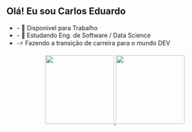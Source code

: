 ## Olá! Eu sou Carlos Eduardo 

<ul>
  <li>- 🔭 Disponivel para Trabalho</li>
  <li>- 🌱 Estudando Eng. de Software / Data Science</li>   
  <li>-⚡  Fazendo a transição de  carreira  para o mundo DEV</li>    
</ul>
<div align="center">
  <a href="https://github.com/Carlos-Okada">
  <img height="160em" src="https://github-readme-stats.vercel.app/api?username=carlos-okada&show_icons=true&theme=dracula&include_all_commits=true&count_private=true"/>
  <img height="160em" src="https://github-readme-stats.vercel.app/api/top-langs/?username=carlos-okada&layout=compact&langs_count=7&theme=dracula"/>
</div>
